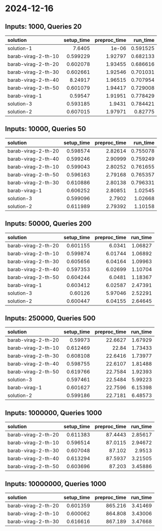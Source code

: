 # 2024-12-16

## Inputs: 1000, Queries 20

| solution            |   setup_time |   preproc_time |   run_time |
|:--------------------|-------------:|---------------:|-----------:|
| solution-1          |     7.6405   |        1e-06   |   0.591525 |
| barab-virag-2-th-10 |     0.599229 |        1.92797 |   0.682133 |
| barab-virag-2-th-20 |     0.602078 |        1.93455 |   0.686616 |
| barab-virag-2-th-30 |     0.602661 |        1.92546 |   0.701031 |
| barab-virag-2-th-40 |     8.24917  |        1.96515 |   0.707954 |
| barab-virag-2-th-50 |     0.601079 |        1.94417 |   0.729008 |
| barab-virag-1       |     0.59547  |        1.91951 |   0.778429 |
| solution-3          |     0.593185 |        1.9431  |   0.784421 |
| solution-2          |     0.607015 |        1.97971 |   0.82775  |

## Inputs: 10000, Queries 50

| solution            |   setup_time |   preproc_time |   run_time |
|:--------------------|-------------:|---------------:|-----------:|
| barab-virag-2-th-20 |     0.598574 |        2.82614 |   0.755078 |
| barab-virag-2-th-40 |     0.599246 |        2.90999 |   0.759249 |
| barab-virag-2-th-10 |     0.599043 |        2.80252 |   0.761655 |
| barab-virag-2-th-50 |     0.596163 |        2.79168 |   0.765357 |
| barab-virag-2-th-30 |     0.610886 |        2.80138 |   0.796331 |
| barab-virag-1       |     0.606252 |        2.80851 |   1.02545  |
| solution-3          |     0.599096 |        2.7902  |   1.02668  |
| solution-2          |     0.611989 |        2.79392 |   1.10158  |

## Inputs: 50000, Queries 200

| solution            |   setup_time |   preproc_time |   run_time |
|:--------------------|-------------:|---------------:|-----------:|
| barab-virag-2-th-20 |     0.601155 |        6.0341  |    1.06827 |
| barab-virag-2-th-10 |     0.599874 |        6.01744 |    1.06892 |
| barab-virag-2-th-30 |     0.605656 |        6.04164 |    1.09963 |
| barab-virag-2-th-40 |     0.597353 |        6.02699 |    1.10704 |
| barab-virag-2-th-50 |     0.604244 |        6.0481  |    1.18367 |
| barab-virag-1       |     0.603412 |        6.02587 |    2.47391 |
| solution-3          |     0.60126  |        5.97046 |    2.52291 |
| solution-2          |     0.600447 |        6.04155 |    2.64645 |

## Inputs: 250000, Queries 500

| solution            |   setup_time |   preproc_time |   run_time |
|:--------------------|-------------:|---------------:|-----------:|
| barab-virag-2-th-20 |     0.59973  |        22.6627 |    1.67929 |
| barab-virag-2-th-10 |     0.612469 |        22.84   |    1.73433 |
| barab-virag-2-th-30 |     0.608108 |        22.6416 |    1.73977 |
| barab-virag-2-th-40 |     0.598755 |        22.6107 |    1.81488 |
| barab-virag-2-th-50 |     0.619766 |        22.7584 |    1.92393 |
| solution-3          |     0.597461 |        22.5484 |    5.99223 |
| barab-virag-1       |     0.601627 |        22.7596 |    6.15398 |
| solution-2          |     0.599186 |        22.7181 |    6.48573 |

## Inputs: 1000000, Queries 1000

| solution            |   setup_time |   preproc_time |   run_time |
|:--------------------|-------------:|---------------:|-----------:|
| barab-virag-2-th-20 |     0.611383 |        87.4443 |    2.85617 |
| barab-virag-2-th-10 |     0.596514 |        87.0115 |    2.94672 |
| barab-virag-2-th-30 |     0.607048 |        87.102  |    2.9513  |
| barab-virag-2-th-40 |     0.613294 |        87.5937 |    3.21505 |
| barab-virag-2-th-50 |     0.603696 |        87.203  |    3.45886 |

## Inputs: 10000000, Queries 1000

| solution            |   setup_time |   preproc_time |   run_time |
|:--------------------|-------------:|---------------:|-----------:|
| barab-virag-2-th-20 |     0.601359 |        865.216 |    3.41469 |
| barab-virag-2-th-10 |     0.600062 |        864.808 |    3.43006 |
| barab-virag-2-th-30 |     0.616616 |        867.189 |    3.47668 |